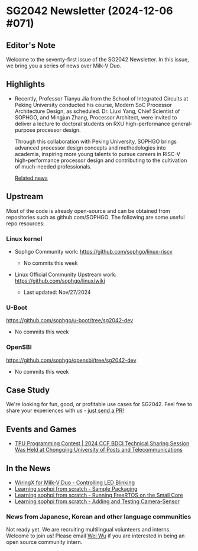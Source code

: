 # SG2042 Newsletter (2024-12-06 #071)

## Editor's Note

Welcome to the seventy-first issue of the SG2042 Newsletter. In this issue, we bring you a series of news over Milk-V Duo.

## Highlights

+ Recently, Professor Tianyu Jia from the School of Integrated Circuits at Peking University conducted his course, Modern SoC Processor Architecture Design, as scheduled. Dr. Liuxi Yang, Chief Scientist of SOPHGO, and Mingjun Zhang, Processor Architect, were invited to deliver a lecture to doctoral students on RXU high-performance general-purpose processor design.

  Through this collaboration with Peking University, SOPHGO brings advanced processor design concepts and methodologies into academia, inspiring more young talents to pursue careers in RISC-V high-performance processor design and contributing to the cultivation of much-needed professionals.

  [Related news](https://mp.weixin.qq.com/s/rvM2m6HSYPlht4H2Xy0sOA)

## Upstream

Most of the code is already open-source and can be obtained from repositories such as github.com/SOPHGO. The following are some useful repo resources:

### Linux kernel

+ Sophgo Community work: https://github.com/sophgo/linux-riscv

  + No commits this week

+ Linux Official Community Upstream work: https://github.com/sophgo/linux/wiki

  + Last updated: Nov/27/2024


### U-Boot

https://github.com/sophgo/u-boot/tree/sg2042-dev

+ No commits this week

### OpenSBI

https://github.com/sophgo/opensbi/tree/sg2042-dev

+ No commits this week

## Case Study

We're looking for fun, good, or profitable use cases for SG2042. Feel free to share your experiences with us - [just send a PR!](https://github.com/sophgocommunity/SG2042-Newsletter/pulls)

## Events and Games

+ [TPU Programming Contest | 2024 CCF BDCI Technical Sharing Session Was Held at Chongqing University of Posts and Telecommunications][event-1]

[event-1]:https://mp.weixin.qq.com/s/UdTo4Vp1v75Ge1qcvKqLNQ

## In the News

+ [WiringX for Milk-V Duo - Controlling LED Blinking][news-1]
+ [Learning sophpi from scratch - Sample Packaging][news-2]
+ [Learning sophpi from scratch - Running FreeRTOS on the Small Core][news-3]
+ [Learning sophpi from scratch -  Adding and Testing Camera-Sensor][news-4]

[news-1]:https://www.bilibili.com/video/BV1dQzvYaE6G
[news-2]:https://zhuanlan.zhihu.com/p/8747427674
[news-3]:https://zhuanlan.zhihu.com/p/10003222542
[news-4]:https://zhuanlan.zhihu.com/p/8747572619

### News from Japanese, Korean and other language communities

Not ready yet. We are recruiting multilingual volunteers and interns. Welcome to join us! Please email [Wei Wu](mailto:wuwei2016@iscas.ac.cn) if you are interested in being an open source community intern.